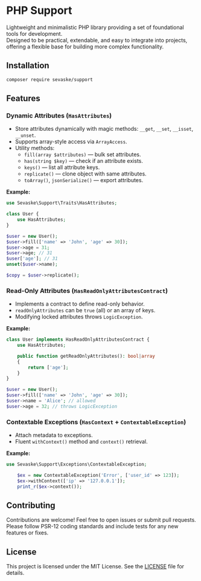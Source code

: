 # PHP Support

Lightweight and minimalistic PHP library providing a set of foundational tools for development.  
Designed to be practical, extendable, and easy to integrate into projects, offering a flexible base for building more complex functionality.


## Installation

```bash
composer require sevaske/support
```


## Features


### Dynamic Attributes (`HasAttributes`)

- Store attributes dynamically with magic methods: `__get`, `__set`, `__isset`, `__unset`.
- Supports array-style access via `ArrayAccess`.
- Utility methods:
    - `fill(array $attributes)` — bulk set attributes.
    - `has(string $key)` — check if an attribute exists.
    - `keys()` — list all attribute keys.
    - `replicate()` — clone object with same attributes.
    - `toArray()`, `jsonSerialize()` — export attributes.

**Example:**

```php
use Sevaske\Support\Traits\HasAttributes;

class User {
    use HasAttributes;
}

$user = new User();
$user->fill(['name' => 'John', 'age' => 30]);
$user->age = 31;
$user->age; // 31
$user['age']; // 31
unset($user->name);

$copy = $user->replicate();
```


### Read-Only Attributes (`HasReadOnlyAttributesContract`)

- Implements a contract to define read-only behavior.
- `readOnlyAttributes` can be `true` (all) or an array of keys.
- Modifying locked attributes throws `LogicException`.

**Example:**
```php
class User implements HasReadOnlyAttributesContract {
    use HasAttributes;

    public function getReadOnlyAttributes(): bool|array 
    {
        return ['age'];
    }
}

$user = new User();
$user->fill(['name' => 'John', 'age' => 30]);
$user->name = 'Alice'; // allowed
$user->age = 32; // throws LogicException
```


### Contextable Exceptions (`HasContext` + `ContextableException`)

- Attach metadata to exceptions.
- Fluent `withContext()` method and `context()` retrieval.

**Example:**
```php
use Sevaske\Support\Exceptions\ContextableException;

    $ex = new ContextableException('Error', ['user_id' => 123]);
    $ex->withContext(['ip' => '127.0.0.1']);
    print_r($ex->context());
```

## Contributing

Contributions are welcome! Feel free to open issues or submit pull requests.  
Please follow PSR-12 coding standards and include tests for any new features or fixes.

## License

This project is licensed under the MIT License. See the [LICENSE](LICENSE) file for details.
